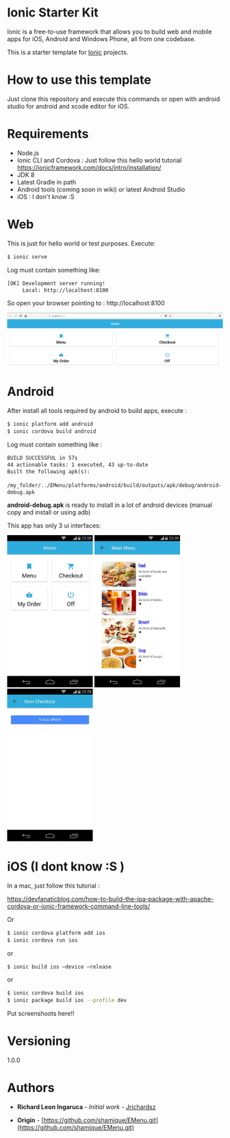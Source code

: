 # Ionic Starter Kit

Ionic is a free-to-use framework that allows you to build web and mobile apps for iOS, Android and Windows Phone, all from one codebase.

This is a starter template for [Ionic](http://ionicframework.com/docs/) projects.

# How to use this template

Just clone this repository and execute this commands or open with android studio for android and xcode editor for iOS.

# Requirements

- Node.js
- Ionic CLI and Cordova : Just follow this hello world tutorial  https://ionicframework.com/docs/intro/installation/
- JDK 8
- Latest Gradle in path
- Android tools (coming soon in wiki) or latest Android Studio
- iOS : I don't know :S

# Web

This is just for hello world or test purposes. Execute:

```bash
$ ionic serve
```
Log must contain something like:

```
[OK] Development server running!
     Local: http://localhost:8100
```

So open your browser pointing to : http://localhost:8100

![web-ionic](https://raw.githubusercontent.com/jrichardsz/static_resources/master/ionic-web.png)

# Android

After install all tools required by android to build apps, execute :


```bash
$ ionic platform add android
$ ionic cordova build android
```

Log must contain something like :


```
BUILD SUCCESSFUL in 57s
44 actionable tasks: 1 executed, 43 up-to-date
Built the following apk(s):
	/my_folder/../EMenu/platforms/android/build/outputs/apk/debug/android-debug.apk
```

**android-debug.apk** is ready to install in a lot of android devices (manual copy and install or using adb)

This app has only 3 ui interfaces:

<p float="left">
  <img src="https://raw.githubusercontent.com/jrichardsz/static_resources/master/android-ionic-01.jpg" width="200" />
  <img src="https://raw.githubusercontent.com/jrichardsz/static_resources/master/android-ionic-02.jpg" width="200" />
  <img src="https://raw.githubusercontent.com/jrichardsz/static_resources/master/android-ionic-03.jpg" width="200" />
</p>



# iOS (I dont know :S )

In a mac, just follow this tutorial :

https://devfanaticblog.com/how-to-build-the-ipa-package-with-apache-cordova-or-ionic-framework-command-line-tools/

Or

```bash
$ ionic cordova platform add ios
$ ionic cordova run ios
```
or

```bash
$ ionic build ios –device –release
```

or

```bash
$ ionic cordova build ios
$ ionic package build ios --profile dev
```

Put screenshoots here!!


# Versioning

1.0.0

# Authors

* **Richard Leon Ingaruca** - *Initial work* - [Jrichardsz](https://github.com/jrichardsz)

* **Origin** - [https://github.com/shamique/EMenu.git](https://github.com/shamique/EMenu.git)
